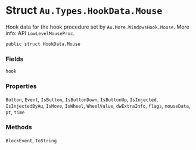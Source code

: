 # Struct `Au.Types.HookData.Mouse`

Hook data for the hook procedure set by `Au.More.WindowsHook.Mouse`. More info: API `LowLevelMouseProc`.

```
public struct HookData.Mouse
```

### Fields

`hook`

### Properties

`Button`, `Event`, `IsButton`, `IsButtonDown`, `IsButtonUp`, `IsInjected`, `IsInjectedByAu`, `IsMove`, `IsWheel`, `WheelValue`, `dwExtraInfo`, `flags`, `mouseData`, `pt`, `time`

### Methods

`BlockEvent`, `ToString`